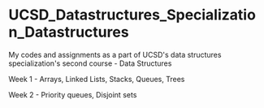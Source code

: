 # UCSD_Datastructures_Specialization_Datastructures

My codes and assignments as a part of UCSD's data structures specialization's second course - Data Structures

Week 1 - Arrays, Linked Lists, Stacks, Queues, Trees

Week 2 - Priority queues, Disjoint sets
